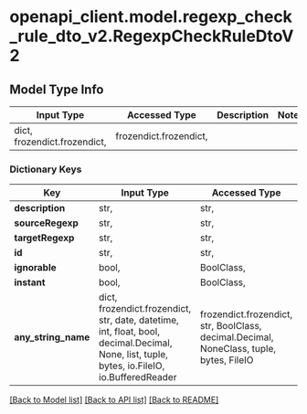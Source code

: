 # openapi_client.model.regexp_check_rule_dto_v2.RegexpCheckRuleDtoV2

## Model Type Info
Input Type | Accessed Type | Description | Notes
------------ | ------------- | ------------- | -------------
dict, frozendict.frozendict,  | frozendict.frozendict,  |  | 

### Dictionary Keys
Key | Input Type | Accessed Type | Description | Notes
------------ | ------------- | ------------- | ------------- | -------------
**description** | str,  | str,  |  | [optional] 
**sourceRegexp** | str,  | str,  |  | [optional] 
**targetRegexp** | str,  | str,  |  | [optional] 
**id** | str,  | str,  |  | [optional] 
**ignorable** | bool,  | BoolClass,  |  | [optional] 
**instant** | bool,  | BoolClass,  |  | [optional] 
**any_string_name** | dict, frozendict.frozendict, str, date, datetime, int, float, bool, decimal.Decimal, None, list, tuple, bytes, io.FileIO, io.BufferedReader | frozendict.frozendict, str, BoolClass, decimal.Decimal, NoneClass, tuple, bytes, FileIO | any string name can be used but the value must be the correct type | [optional]

[[Back to Model list]](../../README.md#documentation-for-models) [[Back to API list]](../../README.md#documentation-for-api-endpoints) [[Back to README]](../../README.md)

